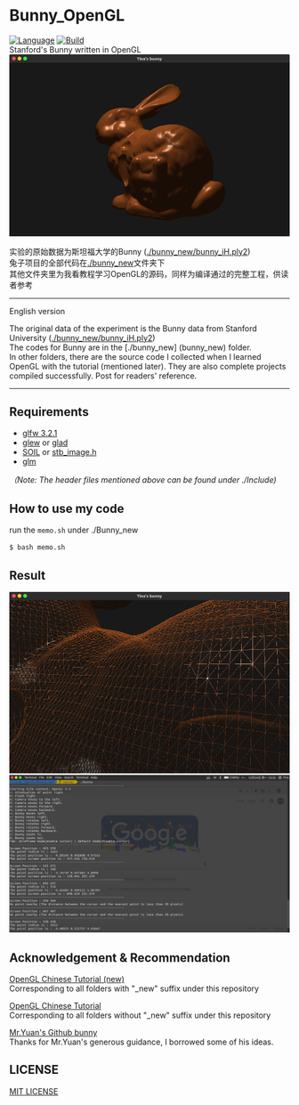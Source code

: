 # Bunny_OpenGL
[![Language](https://img.shields.io/badge/language-C++-blue.svg)](https://en.wikipedia.org/wiki/C++)     [![Build](https://img.shields.io/badge/build-passing-brightgreen.svg)](https://github.com/Tina-princess/Bunny_OpenGL)  
Stanford's Bunny written in OpenGL  
![bunny](bunny_new/overview.png)

实验的原始数据为斯坦福大学的Bunny ([./bunny_new/bunny_iH.ply2](bunny_new/bunny_iH.ply2))  
兔子项目的全部代码在[./bunny_new](bunny_new)文件夹下  
其他文件夹里为我看教程学习OpenGL的源码，同样为编译通过的完整工程，供读者参考


----------
English version

The original data of the experiment is the Bunny data from Stanford University ([./bunny_new/bunny_iH.ply2](bunny_new/bunny_iH.ply2))  
The codes for Bunny are in the [./bunny_new] (bunny_new) folder.  
In other folders, there are the source code I collected when I learned OpenGL with the tutorial (mentioned later). They are also complete projects compiled successfully. Post for readers' reference.

----------


## Requirements
* [glfw 3.2.1](https://www.glfw.org/)
* [glew](https://www.glfw.org/) or [glad](https://glad.dav1d.de/)
* [SOIL](http://www.lonesock.net/soil.html) or [stb_image.h](https://github.com/nothings/stb/blob/master/stb_image.h)
*  [glm](https://glm.g-truc.net/0.9.8/index.html)

*（Note: The header files mentioned above can be found under ./Include)*  
  
## How to use my code
run the `memo.sh` under ./Bunny_new
```bash
$ bash memo.sh
```
## Result
![select point](bunny_new/selectPoint.png)
![terminal](bunny_new/terminal.png)

## Acknowledgement & Recommendation
[OpenGL Chinese Tutorial (new)](https://learnopengl-cn.github.io/)  
Corresponding to all folders with "_new" suffix under this repository  

[OpenGL Chinese Tutorial](https://learnopengl-cn.readthedocs.io/zh/latest/)  
Corresponding to all folders without "_new" suffix under this repository  

[Mr.Yuan's Github bunny](https://github.com/HarborYuan/bunny/)  
Thanks for Mr.Yuan's generous guidance, I borrowed some of his ideas.  

## LICENSE
[MIT LICENSE](LICENSE)
